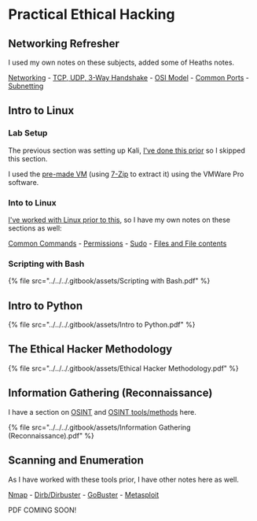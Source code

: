 # Practical Ethical Hacking

## Networking Refresher

I used my own notes on these subjects, added some of Heaths notes.

[Networking](../../../general/networking/) - [TCP, UDP, 3-Way Handshake](../../../general/networking/3-way-handshake.md) - [OSI Model](../../../general/networking/osi-model.md) - [Common Ports](../../../general/networking/common-ports-and-protocols.md) - [Subnetting](../../../general/networking/subnetting.md)

## Intro to Linux

### Lab Setup

The previous section was setting up Kali, [I've done this prior](../../guides-and-how-tos/lab-setup/kali-vm.md) so I skipped this section.

I used the [pre-made VM](https://www.kali.org/get-kali/#kali-virtual-machines) (using [7-Zip](https://www.7-zip.org/download.html) to extract it) using the VMWare Pro software.

### Into to Linux

[I've worked with Linux prior to this](../../../general/linux/), so I have my own notes on these sections as well:

[Common Commands](../../../general/linux/common-commands.md) - [Permissions](../../../general/linux/permissions.md) - [Sudo](../../../general/linux/sudo.md) - [Files and File contents](../../../general/linux/files-and-file-contents.md)

### Scripting with Bash

{% file src="../../../.gitbook/assets/Scripting with Bash.pdf" %}

## Intro to Python

{% file src="../../../.gitbook/assets/Intro to Python.pdf" %}

## The Ethical Hacker Methodology

{% file src="../../../.gitbook/assets/Ethical Hacker Methodology.pdf" %}

## Information Gathering (Reconnaissance)

I have a section on [OSINT](../../../general/osint/) and [OSINT tools/methods](../../../general/osint/osint-tools.md) here.

{% file src="../../../.gitbook/assets/Information Gathering (Reconnaissance).pdf" %}

## Scanning and Enumeration

As I have worked with these tools prior, I have other notes here as well.

[Nmap](../../../general/networking/nmap.md) - [Dirb/Dirbuster](../../../general/attack-and-defense/enumeration/dirb-dirbuster.md) - [GoBuster](../../../general/attack-and-defense/enumeration/gobuster.md) - [Metasploit](../../../general/attack-and-defense/tools/metasploit.md)

PDF COMING SOON!
